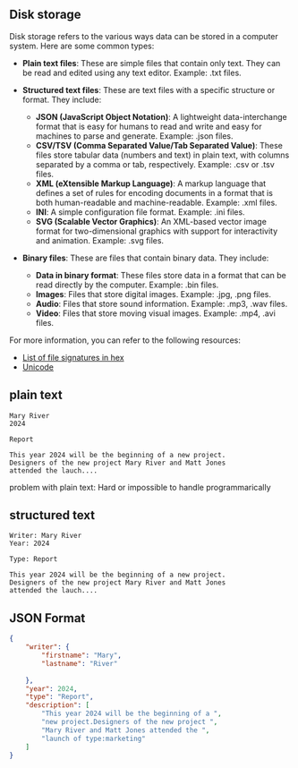 ## Disk storage

Disk storage refers to the various ways data can be stored in a computer system. Here are some common types:

- **Plain text files**: These are simple files that contain only text. They can be read and edited using any text editor. Example: .txt files.

- **Structured text files**: These are text files with a specific structure or format. They include:
  - **JSON (JavaScript Object Notation)**: A lightweight data-interchange format that is easy for humans to read and write and easy for machines to parse and generate. Example: .json files.
  - **CSV/TSV (Comma Separated Value/Tab Separated Value)**: These files store tabular data (numbers and text) in plain text, with columns separated by a comma or tab, respectively. Example: .csv or .tsv files.
  - **XML (eXtensible Markup Language)**: A markup language that defines a set of rules for encoding documents in a format that is both human-readable and machine-readable. Example: .xml files.
  - **INI**: A simple configuration file format. Example: .ini files.
  - **SVG (Scalable Vector Graphics)**: An XML-based vector image format for two-dimensional graphics with support for interactivity and animation. Example: .svg files.

- **Binary files**: These are files that contain binary data. They include:
  - **Data in binary format**: These files store data in a format that can be read directly by the computer. Example: .bin files.
  - **Images**: Files that store digital images. Example: .jpg, .png files.
  - **Audio**: Files that store sound information. Example: .mp3, .wav files.
  - **Video**: Files that store moving visual images. Example: .mp4, .avi files.

For more information, you can refer to the following resources:
- [List of file signatures in hex](https://en.wikipedia.org/wiki/List_of_file_signatures)
- [Unicode](https://home.unicode.org/)


## plain text
```
Mary River
2024

Report

This year 2024 will be the beginning of a new project.
Designers of the new project Mary River and Matt Jones
attended the lauch....
```

problem with plain text: Hard or impossible to handle programmarically

## structured text
```
Writer: Mary River
Year: 2024

Type: Report

This year 2024 will be the beginning of a new project.
Designers of the new project Mary River and Matt Jones
attended the lauch....
```


## JSON Format
```json
{
    "writer": {
        "firstname": "Mary",
        "lastname": "River"
        
    },
    "year": 2024,
    "type": "Report",
    "description": [
        "This year 2024 will be the beginning of a ",
        "new project.Designers of the new project ",
        "Mary River and Matt Jones attended the ",
        "launch of type:marketing"
    ]
}
```

